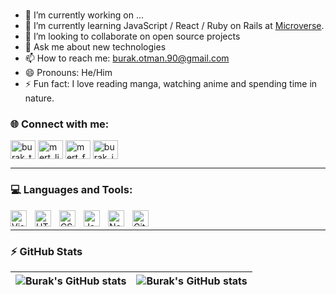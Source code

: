 <h1 align="center"### Hi, I am Burak Otman 👋></h1>


- 🔭 I’m currently working on ...
- 🌱 I’m currently learning JavaScript / React / Ruby on Rails at [Microverse](https://github.com/microverseinc).
- 👯 I’m looking to collaborate on open source projects
- 💬 Ask me about new technologies
- 📫 How to reach me: burak.otman.90@gmail.com
- 😄 Pronouns: He/Him
- ⚡ Fun fact: I love reading manga, watching anime and spending time in nature.

### :globe_with_meridians:	 Connect with me:

<p align="left">
<a href="https://twitter.com/hotumanzade" target="_blank"><img align="center" src="https://raw.githubusercontent.com/rahuldkjain/github-profile-readme-generator/master/src/images/icons/Social/twitter.svg" alt="burak_twitter" height="30" width="40" /></a>
<a href="https://www.linkedin.com/in/burak-otman-88646443/" target="_blank"><img align="center" src="https://raw.githubusercontent.com/rahuldkjain/github-profile-readme-generator/master/src/images/icons/Social/linked-in-alt.svg" alt="mert_linkedin" height="30" width="40" /></a>
<a href="https://www.facebook.com/burak.otman/" target="_blank"><img align="center" src="https://raw.githubusercontent.com/rahuldkjain/github-profile-readme-generator/master/src/images/icons/Social/facebook.svg" alt="mert_fb" height="30" width="40" /></a>
<a href="https://www.instagram.com/oleakun/" target="_blank"><img align="center" src="https://raw.githubusercontent.com/rahuldkjain/github-profile-readme-generator/master/src/images/icons/Social/instagram.svg" alt="burak_instagram" height="30" width="40" /></a>
</p>

---

### :computer:  Languages and Tools:

<img align="left" alt="Visual Studio Code" width="26px" src="https://cdn.jsdelivr.net/gh/devicons/devicon/icons/vscode/vscode-original.svg" style="padding-right:10px;" />
<img align="left" alt="HTML5" width="26px" src="https://cdn.jsdelivr.net/gh/devicons/devicon/icons/html5/html5-original.svg" style="padding-right:10px;" />
<img align="left" alt="CSS3" width="26px" src="https://cdn.jsdelivr.net/gh/devicons/devicon/icons/css3/css3-original.svg" style="padding-right:10px;" />
<img align="left" alt="JavaScript" width="26px" src="https://cdn.jsdelivr.net/gh/devicons/devicon/icons/javascript/javascript-original.svg" style="padding-right:10px;" />
<img align="left" alt="Node.js" width="26px" src="https://cdn.jsdelivr.net/gh/devicons/devicon/icons/nodejs/nodejs-original.svg" style="padding-right:10px;" />
<img align="left" alt="Git" width="26px" src="https://cdn.jsdelivr.net/gh/devicons/devicon/icons/git/git-original.svg" style="padding-right:10px;" />

<br />

---
### :zap:  GitHub Stats 

| <img align="center" src="https://github-readme-stats.vercel.app/api?username=otmanTR&show_icons=true&include_all_commits=true&hide_border=true" alt="Burak's GitHub stats" /> | <img align="center" src="https://github-readme-stats.vercel.app/api/top-langs/?username=otmanTR&langs_count=8&layout=compact&hide_border=true" alt="Burak's GitHub stats" /> |
| ------------- | ------------- |

<p align="left"> <img src="https://komarev.com/ghpvc/?username=otmanTR&label=Profile%20views&color=0e75b6&style=flat" alt="" /> </p>
